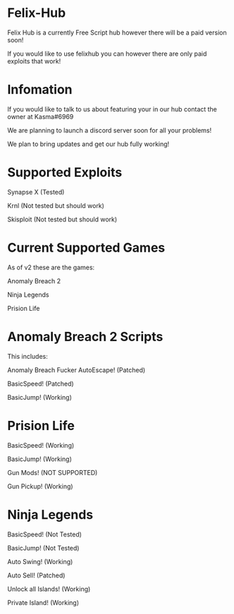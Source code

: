 # Felix-Hub

Felix Hub is a currently Free Script hub however there will be a paid version soon!

If you would like to use felixhub you can however there are only paid exploits that work!

# Infomation

If you would like to talk to us about featuring your in our hub contact the owner at Kasma#6969

We are planning to launch a discord server soon for all your problems!

We plan to bring updates and get our hub fully working!

# Supported Exploits

Synapse X (Tested)

Krnl (Not tested but should work)

Skisploit (Not tested but should work)

# Current Supported Games
As of v2 these are the games:

Anomaly Breach 2

Ninja Legends

Prision Life

# Anomaly Breach 2 Scripts

This includes:

Anomaly Breach Fucker AutoEscape! (Patched)

BasicSpeed! (Patched)

BasicJump! (Working)

# Prision Life

BasicSpeed! (Working)

BasicJump! (Working)

Gun Mods! (NOT SUPPORTED)

Gun Pickup! (Working)

# Ninja Legends

BasicSpeed! (Not Tested)

BasicJump! (Not Tested)

Auto Swing! (Working)

Auto Sell! (Patched)

Unlock all Islands! (Working)

Private Island! (Working)
